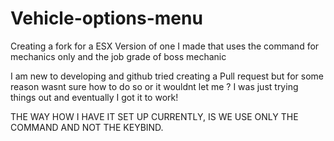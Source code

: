 # Vehicle-options-menu

Creating a fork for a ESX Version of one I made that uses the command for mechanics only and the job grade of boss mechanic

I am new to developing and github tried creating a Pull request but for some reason wasnt sure how to do so or it wouldnt let me ?
I was just trying things out and eventually I got it to work!

THE WAY HOW I HAVE IT SET UP CURRENTLY, IS WE USE ONLY THE COMMAND AND NOT THE KEYBIND.
